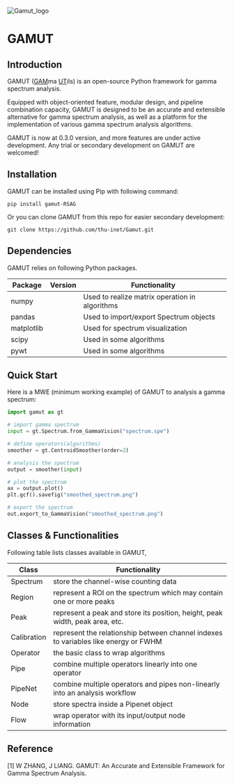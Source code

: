 ![Gamut_logo](https://github.com/Albert-Zhangweijian/Gamut/assets/91001624/eff31c24-9b49-432c-a77a-5d53a189aff3)
# GAMUT
## Introduction

GAMUT (<u>GAM</u>ma <u>UT</u>ils) is an open-source Python framework for gamma spectrum analysis.

Equipped with object-oriented feature, modular design, and pipeline combination capacity, GAMUT is designed to be an accurate and extensible alternative for gamma spectrum analysis, as well as a platform for the implementation of various gamma spectrum analysis algorithms.

GAMUT is now at 0.3.0 version, and more features are under active development. Any trial or secondary development on GAMUT are welcomed! 

## Installation

GAMUT can be installed using Pip with following command:

```shell
pip install gamut-RSAG
```

Or you can clone GAMUT from this repo for easier secondary development:

```shell
git clone https://github.com/thu-inet/Gamut.git
```

## Dependencies

GAMUT relies on following Python packages.

| Package    | Version | Functionality                                  |
| ---------- | ------- | ---------------------------------------------- |
| numpy      |         | Used to realize matrix operation in algorithms |
| pandas     |         | Used to import/export Spectrum objects         |
| matplotlib |         | Used for spectrum visualization                |
| scipy      |         | Used in some algorithms                        |
| pywt       |         | Used in some algorithms                        |

## Quick Start

Here is a MWE (minimum working example) of GAMUT to analysis a gamma spectrum:

```Python
import gamut as gt

# import gamma spectrum
input = gt.Spectrum.from_GammaVision("spectrum.spe")

# define operators(algorithms)
smoother = gt.CentroidSmoother(order=2)

# analysis the spectrum
output = smoother(input)

# plot the spectrum
ax = output.plot()
plt.gcf().savefig("smoothed_spectrum.png")

# export the spectrum
out.export_to_GammaVision("smoothed_spectrum.png")
```

## Classes & Functionalities

Following table lists classes available in GAMUT, 


| Class  |  Functionality|
| -------- | ------------------------------------------------------------ |
| Spectrum    | store the channel-wise counting data                         |
| Region      | represent a ROI on the spectrum which may contain one or more peaks |
| Peak        | represent a peak and store its position, height, peak width, peak area, etc. |
| Calibration | represent the relationship between channel indexes to variables like energy or FWHM |
| Operator | the basic class to wrap algorithms                           |
| Pipe     | combine multiple operators linearly into one operator        |
| PipeNet  | combine multiple operators and pipes non-linearly into an analysis workflow |
| Node     | store spectra inside a Pipenet object                      |
| Flow    | wrap operator with its input/output node information         |

## Reference

[1]  W ZHANG, J LIANG. GAMUT: An Accurate and Extensible Framework for Gamma Spectrum Analysis.

